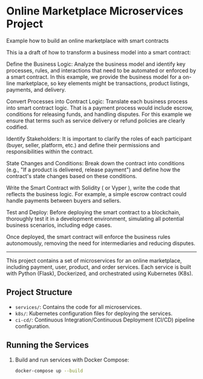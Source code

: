 # Online Marketplace Microservices Project

Example how to build an online marketplace with smart contracts

This ia a draft of how to transform a business model into a smart contract:

Define the Business Logic: Analyze the business model and identify key processes, rules, and interactions that need to be automated or enforced by a smart contract. In this example, we provide  the business model for a on-line  marketplace, so key elements might be transactions, product listings, payments, and delivery.

Convert Processes into Contract Logic: Translate each business process into smart contract logic. That is a payment process would include escrow, conditions for releasing funds, and handling disputes. For this example we ensure that terms such as service delivery or refund policies are clearly codified.

Identify Stakeholders: It is important to clarify the roles of each participant (buyer, seller, platform, etc.) and define their permissions and responsibilities within the contract.

State Changes and Conditions: Break down the contract into conditions (e.g., "If a product is delivered, release payment") and define how the contract's state changes based on these conditions.

Write the Smart Contract with Solidity ( or Vyper ), write the code that reflects the business logic. For example, a simple escrow contract could handle payments between buyers and sellers.

Test and Deploy: Before deploying the smart contract to a blockchain, thoroughly test it in a development environment, simulating all potential business scenarios, including edge cases.

Once deployed, the smart contract will enforce the business rules autonomously, removing the need for intermediaries and reducing disputes.

--------------------------------------------------------------

This project contains a set of microservices for an online marketplace, including payment, user, product, and order services. Each service is built with Python (Flask), Dockerized, and orchestrated using Kubernetes (K8s).

## Project Structure
- `services/`: Contains the code for all microservices.
- `k8s/`: Kubernetes configuration files for deploying the services.
- `ci-cd/`: Continuous Integration/Continuous Deployment (CI/CD) pipeline configuration.

## Running the Services

1. Build and run services with Docker Compose:
   ```bash
   docker-compose up --build


